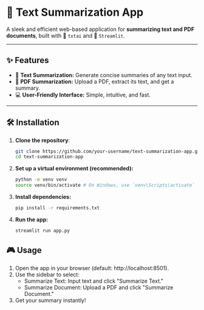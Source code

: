 # 🚀 Text Summarization App

A sleek and efficient web-based application for **summarizing text and PDF documents**, built with 🧠 `txtai` and 🌟 `Streamlit`.

---

## ✨ Features

- 📝 **Text Summarization:** Generate concise summaries of any text input.
- 📄 **PDF Summarization:** Upload a PDF, extract its text, and get a summary.
- 💻 **User-Friendly Interface:** Simple, intuitive, and fast.

---

## 🛠️ Installation

1. **Clone the repository**:
   ```bash
   git clone https://github.com/your-username/text-summarization-app.git
   cd text-summarization-app
   ```
2. **Set up a virtual environment (recommended):**

   ```bash
   python -m venv venv
   source venv/bin/activate # On Windows, use `venv\Scripts\activate`
   ```

3. **Install dependencies:**

   ```bash
   pip install -r requirements.txt
   ```

4. **Run the app:**

   ```bash
   streamlit run app.py
   ```

## 🎮 Usage

1. Open the app in your browser (default: http://localhost:8501).
2. Use the sidebar to select:
   - Summarize Text: Input text and click "Summarize Text."
   - Summarize Document: Upload a PDF and click "Summarize Document."
3. Get your summary instantly!
